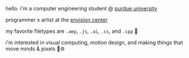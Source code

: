 hello. i'm a computer engineering student @ [purdue university](https://www.purdue.edu/)

programmer x artist at the [envision center](https://www.rcac.purdue.edu/envision)

my favorite filetypes are `.aep`, `.js`, `.ai`, `.cs`, and `.cpp` 🤖 

i'm interested in visual computing, motion design, and making things that move minds & pixels 🎥⚙️

<!--
**jaddenki/jaddenki** is a ✨ _special_ ✨ repository because its `README.md` (this file) appears on your GitHub profile.

Here are some ideas to get you started:

- 🔭 I’m currently working on ...
- 🌱 I’m currently learning ...
- 👯 I’m looking to collaborate on ...
- 🤔 I’m looking for help with ...
- 💬 Ask me about ...
- 📫 How to reach me: ...
- 😄 Pronouns: ...
- ⚡ Fun fact: ...
-->
